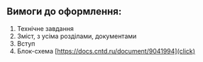 ## Вимоги до оформлення:
1. Технічне завдання
2. Зміст, з усіма розділами, документами
3. Вступ
4. Блок-схема [https://docs.cntd.ru/document/9041994](click)
